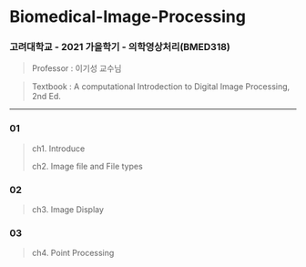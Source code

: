 # Biomedical-Image-Processing

### 고려대학교 - 2021 가을학기 - 의학영상처리(BMED318)
> Professor : 이기성 교수님

> Textbook : A computational Introdection to Digital Image Processing, 2nd Ed.


---

### 01
> ch1. Introduce
>
> ch2. Image file and File types


### 02
> ch3. Image Display


### 03
> ch4. Point Processing
